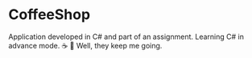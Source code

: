 # CoffeeShop
Application developed in C# and part of an assignment. Learning C# in advance mode.
:coffee: :robot: Well, they keep me going.

